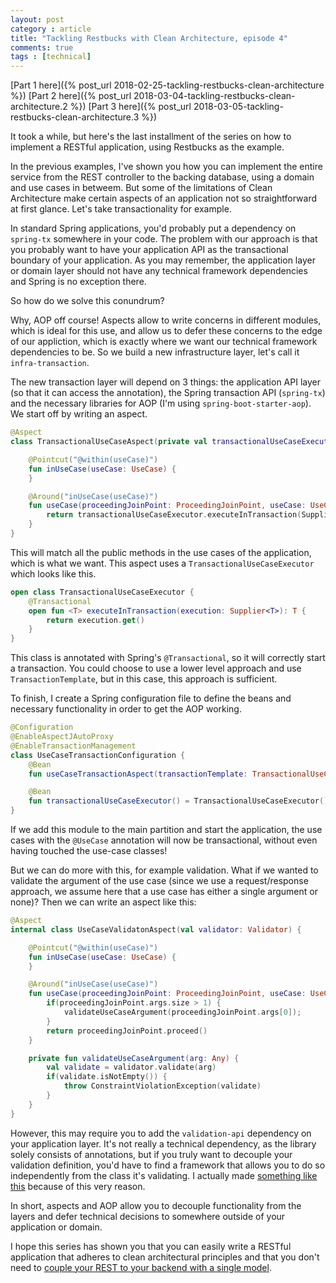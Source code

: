 ```yaml
---
layout: post
category : article
title: "Tackling Restbucks with Clean Architecture, episode 4"
comments: true
tags : [technical]
---
```


[Part 1 here]({% post_url 2018-02-25-tackling-restbucks-clean-architecture %})
[Part 2 here]({% post_url 2018-03-04-tackling-restbucks-clean-architecture.2 %})
[Part 3 here]({% post_url 2018-03-05-tackling-restbucks-clean-architecture.3 %})

It took a while, but here's the last installment of the series on how to implement a RESTful application, using Restbucks as the example.

In the previous examples, I've shown you how you can implement the entire service from the REST controller to the backing database, using a domain and use cases in betweem. But some of the limitations of Clean Architecture make certain aspects of an application not so straightforward at first glance. Let's take transactionality for example.

In standard Spring applications, you'd probably put a dependency on `spring-tx` somewhere in your code. The problem with our approach is that you probably want to have your application API as the transactional boundary of your application. As you may remember, the application layer or domain layer should not have any technical framework dependencies and Spring is no exception there. 

So how do we solve this conundrum?

Why, AOP off course! Aspects allow to write concerns in different modules, which is ideal for this use, and allow us to defer these concerns to the edge of our appliction, which is exactly where we want our technical framework dependencies to be. So we build a new infrastructure layer, let's call it `infra-transaction`. 

The new transaction layer will depend on 3 things: the application API layer (so that it can access the annotation), the Spring transaction API (`spring-tx`) and the necessary libraries for AOP (I'm using `spring-boot-starter-aop`). We start off by writing an aspect.

``` kotlin
@Aspect
class TransactionalUseCaseAspect(private val transactionalUseCaseExecutor: TransactionalUseCaseExecutor) {

    @Pointcut("@within(useCase)")
    fun inUseCase(useCase: UseCase) {
    }

    @Around("inUseCase(useCase)")
    fun useCase(proceedingJoinPoint: ProceedingJoinPoint, useCase: UseCase): Any? {
        return transactionalUseCaseExecutor.executeInTransaction(Supplier { proceedingJoinPoint.proceed() })
    }
}
```

This will match all the public methods in the use cases of the application, which is what we want. This aspect uses a `TransactionalUseCaseExecutor` which looks like this.

``` kotlin
open class TransactionalUseCaseExecutor {
    @Transactional
    open fun <T> executeInTransaction(execution: Supplier<T>): T {
        return execution.get()
    }
}
```

This class is annotated with Spring's `@Transactional`, so it will correctly start a transaction. You could choose to use a lower level approach and use `TransactionTemplate`, but in this case, this approach is sufficient.

To finish, I create a Spring configuration file to define the beans and necessary functionality in order to get the AOP working.

``` kotlin
@Configuration
@EnableAspectJAutoProxy
@EnableTransactionManagement
class UseCaseTransactionConfiguration {
    @Bean
    fun useCaseTransactionAspect(transactionTemplate: TransactionalUseCaseExecutor) = TransactionalUseCaseAspect(transactionTemplate)

    @Bean
    fun transactionalUseCaseExecutor() = TransactionalUseCaseExecutor()
}
```

If we add this module to the main partition and start the application, the use cases with the `@UseCase` annotation will now be transactional, without even having touched the use-case classes! 

But we can do more with this, for example validation. What if we wanted to validate the argument of the use case (since we use a request/response approach, we assume here that a use case has either a single argument or none)? Then we can write an aspect like this:

``` kotlin
@Aspect
internal class UseCaseValidatonAspect(val validator: Validator) {

    @Pointcut("@within(useCase)")
    fun inUseCase(useCase: UseCase) {
    }

    @Around("inUseCase(useCase)")
    fun useCase(proceedingJoinPoint: ProceedingJoinPoint, useCase: UseCase): Any? {
        if(proceedingJoinPoint.args.size > 1) {
            validateUseCaseArgument(proceedingJoinPoint.args[0]);
        }
        return proceedingJoinPoint.proceed()
    }

    private fun validateUseCaseArgument(arg: Any) {
        val validate = validator.validate(arg)
        if(validate.isNotEmpty()) {
            throw ConstraintViolationException(validate)
        }
    }
}
``` 

However, this may require you to add the `validation-api` dependency on your application layer. It's not really a technical dependency, as the library solely consists of annotations, but if you truly want to decouple your validation definition, you'd have to find a framework that allows you to do so independently from the class it's validating. I actually made [something like this](https://gitlab.com/lievendoclo/kval-dsl) because of this very reason. 

In short, aspects and AOP allow you to decouple functionality from the layers and defer technical decisions to somewhere outside of your application or domain. 

I hope this series has shown you that you can easily write a RESTful application that adheres to clean architectural principles and that you don't need to [couple your REST to your backend with a single model](https://github.com/olivergierke/spring-restbucks). 

